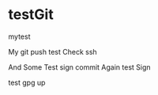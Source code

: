 # testGit
mytest

My git push test
Check ssh

And Some
Test sign commit
Again test Sign

test gpg up